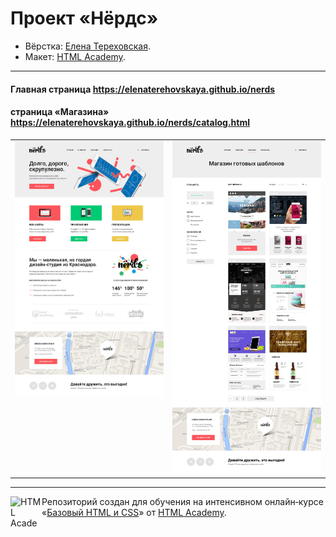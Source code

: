 # Проект «Нёрдс»

* Вёрстка: [Елена Тереховская](https://github.com/elenaterehovskaya).
* Макет: [HTML Academy](https://htmlacademy.ru).

---

#### Главная страница <a href="https://elenaterehovskaya.github.io/nerds" target="_blank">https://elenaterehovskaya.github.io/nerds</a>

#### страница «Магазина» <a href="https://elenaterehovskaya.github.io/nerds/catalog.html" target="_blank">https://elenaterehovskaya.github.io/nerds/catalog.html</a>

<table>
  <tr>
    <td style="vertical-align: top">
      <img src="https://github.com/elenaterehovskaya/elenaterehovskaya.github.io/blob/master/img/nerds-index.jpg" width="300" alt="Главная страница">
    </td>
    <td style="vertical-align: top">
      <img src="https://github.com/elenaterehovskaya/elenaterehovskaya.github.io/blob/master/img/nerds-catalog.jpg" width="300" alt="Страница «Магазина»">
    </td>
  </tr>
</table>

---

<a href="https://htmlacademy.ru/intensive/htmlcss"><img align="left" width="50" height="50" alt="HTML Academy" src="https://up.htmlacademy.ru/static/img/intensive/htmlcss/logo-for-github.svg"></a>

Репозиторий создан для обучения на интенсивном онлайн‑курсе «[Базовый HTML и CSS](https://htmlacademy.ru/intensive/htmlcss)» от [HTML Academy](https://htmlacademy.ru).
